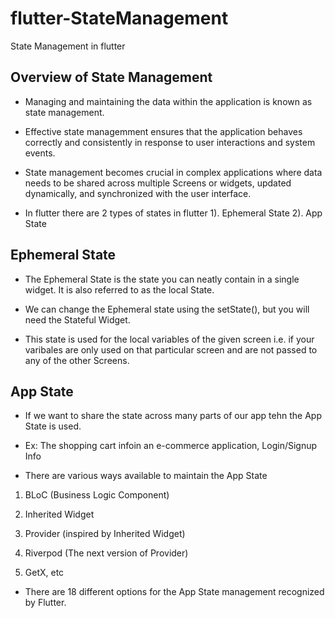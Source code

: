 # flutter-StateManagement

State Management in flutter

## Overview of State Management

- Managing and maintaining the data within the application is known as state management.
- Effective state managemment ensures that the application behaves correctly and consistently in response to user interactions and system events.

- State management becomes crucial in complex applications where data needs to be shared across multiple Screens or widgets, updated dynamically, and synchronized with the user interface.

- In flutter there are 2 types of states in flutter
  1). Ephemeral State
  2). App State

## Ephemeral State

- The Ephemeral State is the state you can neatly contain in a single widget. It is also referred to as the local State.

- We can change the Ephemeral state using the setState(), but you will need the Stateful Widget.

- This state is used for the local variables of the given screen i.e. if your varibales are only used on that particular screen and are not passed to any of the other Screens.

## App State

- If we want to share the state across many parts of our app tehn the App State is used.

- Ex: The shopping cart infoin an e-commerce application, Login/Signup Info

- There are various ways available to maintain the App State

1. BLoC (Business Logic Component)

2. Inherited Widget

3. Provider (inspired by Inherited Widget)

4. Riverpod (The next version of Provider)

5. GetX, etc

- There are 18 different options for the App State management recognized by Flutter.
